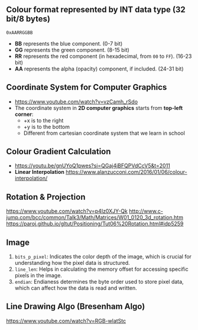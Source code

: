
## Colour format represented by INT data type (32 bit/8 bytes)
`0xAARRGGBB`
- **BB** represents the blue component. (0-7 bit)
- **GG** represents the green component. (8-15 bit)
- **RR** represents the red component (in hexadecimal, from `00` to `FF`).  (16-23 bit)
- **AA** represents the alpha (opacity) component, if included. (24-31 bit)

## Coordinate System for Computer Graphics
- https://www.youtube.com/watch?v=vzCamh_rSdo
- The coordinate system in **2D computer graphics** starts from **top-left corner**:
	- +x is to the right
	- +y is to the bottom
	- Different from cartesian coordinate system that we learn in school

## Colour Gradient Calculation
- https://youtu.be/gnUYoQ1pwes?si=QGaj4jBFQPVdCcV5&t=2011
- **Linear Interpolation** https://www.alanzucconi.com/2016/01/06/colour-interpolation/ 

## Rotation & Projection
https://www.youtube.com/watch?v=p4Iz0XJY-Qk
http://www.c-jump.com/bcc/common/Talk3/Math/Matrices/W01_0120_3d_rotation.htm
https://paroj.github.io/gltut/Positioning/Tut06%20Rotation.html#idp5259

## Image
1. `bits_p_pixel`: Indicates the color depth of the image, which is crucial for understanding how the pixel data is structured.
2. `line_len`:  Helps in calculating the memory offset for accessing specific pixels in the image.
3. `endian`: Endianess determines the byte order used to store pixel data, which can affect how the data is read and written.

## Line Drawing Algo (Bresenham Algo)
https://www.youtube.com/watch?v=RGB-wlatStc


